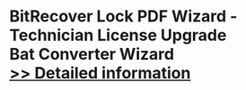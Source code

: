 # BitRecover Lock PDF Wizard - Technician License Upgrade<br />Bat Converter Wizard<br />[>> Detailed information](https://secure.shareit.com/shareit/product.html?productid=300998932&affiliateid=200057808)